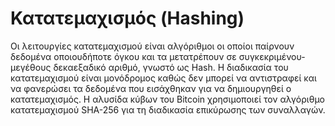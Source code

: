 # Κατατεμαχισμός (Hashing)

Οι λειτουργίες κατατεμαχισμού είναι αλγόριθμοι οι οποίοι παίρνουν δεδομένα οποιουδήποτε όγκου και τα μετατρέπουν σε συγκεκριμένου-μεγέθους δεκαεξαδικό αριθμό, γνωστό ως Hash. Η διαδικασία του κατατεμαχισμού είναι μονόδρομος καθώς δεν μπορεί να αντιστραφεί και να φανερώσει τα δεδομένα που εισάχθηκαν για να δημιουργηθεί ο κατατεμαχισμός. Η αλυσίδα κύβων του Bitcoin χρησιμοποιεί τον αλγόριθμο κατατεμαχισμού SHA-256 για τη διαδικασία επικύρωσης των συναλλαγών.
